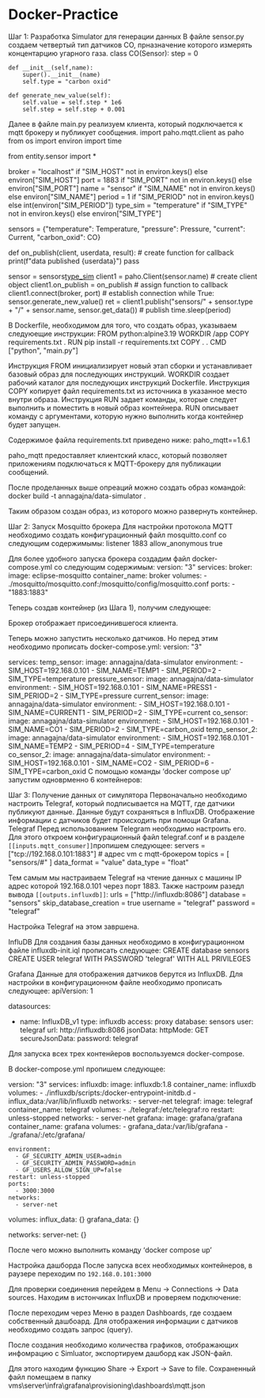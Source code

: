 # Docker-Practice
Шаг 1: Разработка Simulator для генерации данных
В файле sensor.py создаем четвертый тип датчиков CO, прназначение которого измерять концентарцию угарного газа.
class CO(Sensor):
    step = 0
    
    def __init__(self,name):
        super().__init__(name)
        self.type = "carbon oxid"
        
    def generate_new_value(self):
        self.value = self.step * 1e6
        self.step = self.step + 0.001

Далее в файле main.py реализуем клиента, который подключается к mqtt брокеру и публикует сообщения.
import paho.mqtt.client as paho
from os import environ
import time

from entity.sensor import *

broker = "localhost" if "SIM_HOST" not in environ.keys() else environ["SIM_HOST"]
port = 1883 if "SIM_PORT" not in environ.keys() else environ["SIM_PORT"]
name = "sensor" if "SIM_NAME" not in environ.keys() else environ["SIM_NAME"]
period = 1 if "SIM_PERIOD" not in environ.keys() else int(environ["SIM_PERIOD"])
type_sim = "temperature" if "SIM_TYPE" not in environ.keys() else environ["SIM_TYPE"]

sensors = {"temperature": Temperature, "pressure": Pressure, "current": Current, "carbon_oxid": CO}

def on_publish(client, userdata, result):  # create function for callback
    print(f"data published {userdata}")
    pass

sensor = sensors[type_sim](name=name)
client1 = paho.Client(sensor.name)  # create client object
client1.on_publish = on_publish  # assign function to callback
client1.connect(broker, port)  # establish connection
while True:
    sensor.generate_new_value()
    ret = client1.publish("sensors/" + sensor.type + "/" + sensor.name, sensor.get_data())  # publish
    time.sleep(period)

В Dockerfile, необходимом для того, что создать образ, указываем следуюещие инструкции:
FROM python:alpine3.19 
WORKDIR /app
COPY requirements.txt .
RUN pip install -r requirements.txt
COPY . .
CMD ["python", "main.py"]

Инструкция FROM инициализирует новый этап сборки и устанавливает базовый образ для последующих инструкций. WORKDIR создает рабочий каталог для последующих инструкций Dockerfile. Инструкция COPY копирует файл requirements.txt из источника в указанное место внутри образа.
Инструкция RUN задает команды, которые следует выполнить и поместить в новый образ контейнера. RUN описывает команду с аргументами, которую нужно выполнить когда контейнер будет запущен.

Содержимое файла requirements.txt приведено ниже:
paho_mqtt==1.6.1

paho_mqtt предоставляет клиентский класс, который позволяет приложениям подключаться к MQTT-брокеру для публикации сообщений.  

После проделанных выше опреаций можно создать образ командой:
docker build -t annagajna/data-simulator . 

Таким образом создан образ, из которого можно развернуть контейнер.
 

Шаг 2: Запуск Mosquitto брокера
Для настройки протокола MQTT необходимо создать конфигурационный файл mosquitto.conf со следующим содержимымы:
listener 1883
allow_anonymous true

Для более удобного запуска брокера создадим файл docker-compose.yml со следующим содержимым:
version: "3"
services:
  broker:
    image: eclipse-mosquitto
    container_name: broker
    volumes:
      - ./mosquitto/mosquitto.conf:/mosquitto/config/mosquitto.conf
    ports:
      - "1883:1883"

Теперь создав контейнер (из Шага 1), получим следующее:
 
Брокер отображает присоединившегося клиента.
 
Теперь можно запустить несколько датчиков. Но перед этим необходимо прописать docker-compose.yml:
version: "3"

services:
  temp_sensor:
    image: annagajna/data-simulator
    environment:
      - SIM_HOST=192.168.0.101
      - SIM_NAME=TEMP1
      - SIM_PERIOD=2
      - SIM_TYPE=temperature
  pressure_sensor:
    image: annagajna/data-simulator
    environment:
      - SIM_HOST=192.168.0.101
      - SIM_NAME=PRESS1
      - SIM_PERIOD=2
      - SIM_TYPE=pressure
  current_sensor:
    image: annagajna/data-simulator
    environment:
      - SIM_HOST=192.168.0.101
      - SIM_NAME=CURRENT1
      - SIM_PERIOD=2
      - SIM_TYPE=current
  co_sensor:
    image: annagajna/data-simulator
    environment:
      - SIM_HOST=192.168.0.101
      - SIM_NAME=CO1
      - SIM_PERIOD=2
      - SIM_TYPE=carbon_oxid
  temp_sensor_2:
    image: annagajna/data-simulator
    environment:
      - SIM_HOST=192.168.0.101
      - SIM_NAME=TEMP2
      - SIM_PERIOD=4
      - SIM_TYPE=temperature
  co_sensor_2:
    image: annagajna/data-simulator
    environment:
      - SIM_HOST=192.168.0.101
      - SIM_NAME=CO2
      - SIM_PERIOD=6
      - SIM_TYPE=carbon_oxid
С помощью команды ‘docker compose up’ запустим одноврменно 6 контейнеров:
 
Шаг 3: Получение данных от симулятора
Первоначально необходимо настроить Telegraf, который подписывается на MQTT, где датчики публикуют данные. Данные будут сохраняться в InfluxDB. Отображение информации с датчиков будет происходить при помощи Grafana.
Telegraf
Перед использованием Telegram необходимо настроить его.
Для этого откроем конфигурационный файл telegraf.conf и в разделе `[[inputs.mqtt_consumer]]`пропишем следующее:
servers = ["tcp://192.168.0.101:1883"] # адрес vm с mqtt-брокером
topics = [
  "sensors/#"
]
data_format = "value"
data_type = "float"

Тем самым мы настраиваем Telegraf на чтение данных с машины IP адрес которой 192.168.0.101 через порт 1883.
Также настроим разедл вывода `[[outputs.influxdb]]`:
urls = ["http://influxdb:8086"] 
database = "sensors"
skip_database_creation = true
username = "telegraf"
password = "telegraf"

Настройка Telegraf на этом завршена. 

InfluDB
Для создания базы данных необходимо в конфигурационном файле influxdb-init.iql прописать следующее:
CREATE database sensors
CREATE USER telegraf WITH PASSWORD 'telegraf' WITH ALL PRIVILEGES

Grafana
Данные для отображения датчиков берутся из InfluxDB.
Для настройки в конфигурационном файле необходимо прописать следующее:
apiVersion: 1

datasources:
  - name: InfluxDB_v1
    type: influxdb
    access: proxy
    database: sensors
    user: telegraf
    url: http://influxdb:8086
    jsonData:
      httpMode: GET
    secureJsonData:
      password: telegraf

Для запуска всех трех контенйеров воспользуемся docker-compose. 


В docker-compose.yml пропишем следующее:

version: "3"
services:
  influxdb:
    image: influxdb:1.8
    container_name: influxdb
    volumes:
      - ./influxdb/scripts:/docker-entrypoint-initdb.d
      - influx_data:/var/lib/influxdb
    networks:
      - server-net
  telegraf:
    image: telegraf
    container_name: telegraf
    volumes:
      - ./telegraf:/etc/telegraf:ro
    restart: unless-stopped
    networks:
      - server-net
  grafana:
    image: grafana/grafana
    container_name: grafana
    volumes:
      - grafana_data:/var/lib/grafana
      - ./grafana/:/etc/grafana/

    environment:
      - GF_SECURITY_ADMIN_USER=admin
      - GF_SECURITY_ADMIN_PASSWORD=admin
      - GF_USERS_ALLOW_SIGN_UP=false
    restart: unless-stopped
    ports:
      - 3000:3000
    networks:
      - server-net

volumes:
  influx_data: {}
  grafana_data: {}

networks:
  server-net: {}

После чего можно выполнить команду ‘docker compose up’
 
Настройка дашборда
После запуска всех необходимых контейнеров, в раузере переходим по `192.168.0.101:3000`
 
Для проверки соединения перейдем в Menu -> Connections -> Data sources. Находим в истончиках InfluxDB и проверяем подключение:
 
После переходим через Меню в раздел Dashboards, где создаем собственный дашбоард. Для отображения информации с датчиков необходимо создать запрос (query).
 
После создания необходимо количества графиков, отображающих инфомрацию с Simluator, экспортируем дашборд как JSON-файл.

Для этого находим функцию Share -> Export -> Save to file. Сохраненный файл помещаем в папку vms\server\infra\grafana\provisioning\dashboards\mqtt.json

